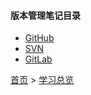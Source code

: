 #### 版本管理笔记目录

* [GitHub](GitHub/github.md)
* [SVN](201905001.md)
* [GitLab](20201120.md)


[首页](../../README.md) > [学习总览](../../introduction/studyCatalogList.md)
